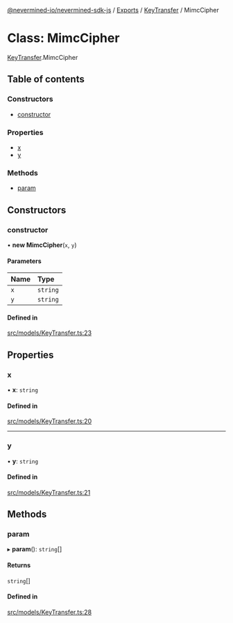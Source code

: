 [@nevermined-io/nevermined-sdk-js](../README.md) / [Exports](../modules.md) / [KeyTransfer](../modules/KeyTransfer.md) / MimcCipher

# Class: MimcCipher

[KeyTransfer](../modules/KeyTransfer.md).MimcCipher

## Table of contents

### Constructors

- [constructor](KeyTransfer.MimcCipher.md#constructor)

### Properties

- [x](KeyTransfer.MimcCipher.md#x)
- [y](KeyTransfer.MimcCipher.md#y)

### Methods

- [param](KeyTransfer.MimcCipher.md#param)

## Constructors

### constructor

• **new MimcCipher**(`x`, `y`)

#### Parameters

| Name | Type |
| :------ | :------ |
| `x` | `string` |
| `y` | `string` |

#### Defined in

[src/models/KeyTransfer.ts:23](https://github.com/nevermined-io/sdk-js/blob/56fc18a/src/models/KeyTransfer.ts#L23)

## Properties

### x

• **x**: `string`

#### Defined in

[src/models/KeyTransfer.ts:20](https://github.com/nevermined-io/sdk-js/blob/56fc18a/src/models/KeyTransfer.ts#L20)

___

### y

• **y**: `string`

#### Defined in

[src/models/KeyTransfer.ts:21](https://github.com/nevermined-io/sdk-js/blob/56fc18a/src/models/KeyTransfer.ts#L21)

## Methods

### param

▸ **param**(): `string`[]

#### Returns

`string`[]

#### Defined in

[src/models/KeyTransfer.ts:28](https://github.com/nevermined-io/sdk-js/blob/56fc18a/src/models/KeyTransfer.ts#L28)

